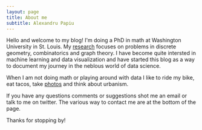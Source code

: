 ```yaml
---
layout: page
title: About me
subtitle: Alexandru Papiu
---
```


Hello and welcome to my blog! I'm doing a PhD in math at Washington University in St. Louis. My  [research](http://www.math.wustl.edu/~apapiu/) focuses on problems in discrete geometry, combinatorics and graph theory. I have become quite intersted in machine learning and data visualization and have started this blog as a way to document my journey in the neblous world of data science.

When I am not doing math or playing around with data I like to ride my bike, eat tacos, take [photos](http://alexpapiu.tumblr.com) and think about urbanism.

If you have any questions comments or suggestions shot me an email or talk to me on twitter. The various way to contact me are at the bottom of the page. 

Thanks for stopping by!
